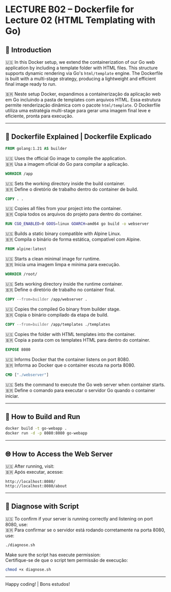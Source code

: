 # LECTURE B02 – Dockerfile for Lecture 02 (HTML Templating with Go)

## 🧭 Introduction

🇺🇸 In this Docker setup, we extend the containerization of our Go web application by including a template folder with HTML files. This structure supports dynamic rendering via Go's `html/template` engine. The Dockerfile is built with a multi-stage strategy, producing a lightweight and efficient final image ready to run.

🇧🇷 Neste setup Docker, expandimos a containerização da aplicação web em Go incluindo a pasta de templates com arquivos HTML. Essa estrutura permite renderização dinâmica com o pacote `html/template`. O Dockerfile utiliza uma estratégia multi-stage para gerar uma imagem final leve e eficiente, pronta para execução.

---

## 📄 Dockerfile Explained | Dockerfile Explicado

```dockerfile
FROM golang:1.21 AS builder
```
🇺🇸 Uses the official Go image to compile the application.  
🇧🇷 Usa a imagem oficial do Go para compilar a aplicação.

```dockerfile
WORKDIR /app
```
🇺🇸 Sets the working directory inside the build container.  
🇧🇷 Define o diretório de trabalho dentro do container de build.

```dockerfile
COPY . .
```
🇺🇸 Copies all files from your project into the container.  
🇧🇷 Copia todos os arquivos do projeto para dentro do container.

```dockerfile
RUN CGO_ENABLED=0 GOOS=linux GOARCH=amd64 go build -o webserver
```
🇺🇸 Builds a static binary compatible with Alpine Linux.  
🇧🇷 Compila o binário de forma estática, compatível com Alpine.

```dockerfile
FROM alpine:latest
```
🇺🇸 Starts a clean minimal image for runtime.  
🇧🇷 Inicia uma imagem limpa e mínima para execução.

```dockerfile
WORKDIR /root/
```
🇺🇸 Sets working directory inside the runtime container.  
🇧🇷 Define o diretório de trabalho no container final.

```dockerfile
COPY --from=builder /app/webserver .
```
🇺🇸 Copies the compiled Go binary from builder stage.  
🇧🇷 Copia o binário compilado da etapa de build.

```dockerfile
COPY --from=builder /app/templates ./templates
```
🇺🇸 Copies the folder with HTML templates into the container.  
🇧🇷 Copia a pasta com os templates HTML para dentro do container.

```dockerfile
EXPOSE 8080
```
🇺🇸 Informs Docker that the container listens on port 8080.  
🇧🇷 Informa ao Docker que o container escuta na porta 8080.

```dockerfile
CMD ["./webserver"]
```
🇺🇸 Sets the command to execute the Go web server when container starts.  
🇧🇷 Define o comando para executar o servidor Go quando o container iniciar.

---

## 🚀 How to Build and Run

```bash
docker build -t go-webapp .
docker run -d -p 8080:8080 go-webapp
```

---

## 🌐 How to Access the Web Server

🇺🇸 After running, visit:  
🇧🇷 Após executar, acesse:

```
http://localhost:8080/
http://localhost:8080/about
```

---

## 🧪 Diagnose with Script

🇺🇸 To confirm if your server is running correctly and listening on port 8080, use:  
🇧🇷 Para confirmar se o servidor está rodando corretamente na porta 8080, use:

```bash
./diagnose.sh
```

Make sure the script has execute permission:  
Certifique-se de que o script tem permissão de execução:

```bash
chmod +x diagnose.sh
```

---

Happy coding! | Bons estudos!
